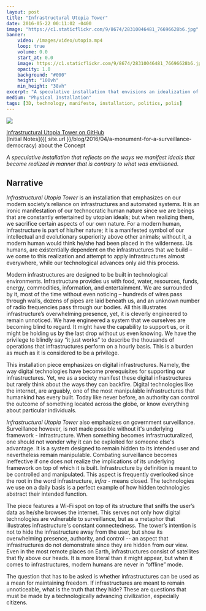 ```yaml
---
layout: post
title: "Infrastructural Utopia Tower"
date: 2016-05-22 00:11:02 -0400
image: "https://c1.staticflickr.com/9/8674/28310046481_76696628b6.jpg"
banner:
    video: /images/video/utopia.mp4
    loop: true
    volume: 0.0
    start_at: 0.0
    image: https://c1.staticflickr.com/9/8674/28310046481_76696628b6.jpg
    opacity: 1.0
    background: "#000"
    height: "100vh"
    min_height: "38vh"
excerpt: "A speculative installation that envisions an idealization of digital infrastructure. In practice, it is a surveilled information-sniffing Raspberry Pi wi-fi hotspot."
medium: "Physical Installation"
tags: [3D, technology, manifesto, installation, politics, polis]
---
```


![](https://vimeo.com/166409996)

[Infrastructural Utopia Tower on GitHub](https://github.com/mbrav/archive/tree/main/InfrastructuralUtopiaTower)  
[Initial Notes]({{ site.url }}/blog/2016/04/a-monument-for-a-surveillance-democracy) about the Concept

_A speculative installation that reflects on the ways we manifest ideals that become realized in manner that is contrary to what was envisioned._

## Narrative

_Infrastructural Utopia Tower_ is an installation that emphasizes on our modern society’s reliance on infrastructures and automated systems. It is an ironic manifestation of our technocratic human nature since we are beings that are constantly entertained by utopian ideals; but when realizing them, we sacrifice certain aspects of our own nature. For a modern human, infrastructure is part of his/her nature; it is a manifested symbol of our intellectual and evolutionary superiority above other animals; without it, a modern human would think he/she had been placed in the wilderness. Us humans, are existentially dependent on the infrastructures that we build – we come to this realization and attempt to apply infrastructures almost everywhere, while our technological advances only aid this process.

Modern infrastructures are designed to be built in technological environments. Infrastructure provides us with food, water, resources, funds, energy, commodities, information, and entertainment. We are surrounded by it, most of the time without even noticing – hundreds of wires pass through walls, dozens of pipes are laid beneath us, and an unknown number of radio frequencies pass through our bodies. All this illustrates infrastructure’s overwhelming presence, yet, it is cleverly engineered to remain unnoticed. We have engineered a system that we ourselves are becoming blind to regard. It might have the capability to support us, or it might be holding us by the last drop without us even knowing. We have the privilege to blindly say “it just works” to describe the thousands of operations that infrastructures perform on a hourly basis. This is a burden as much as it is considered to be a privilege.

This installation piece emphasizes on digital infrastructures. Namely, the way digital technologies have become prerequisites for supporting our infrastructures. Yet, we as a society manifest these digital infrastructures but rarely think about the ways they can backfire. Digital technologies like the internet, are arguably, one of the most manipulable infrastructures that humankind has every built. Today like never before, an authority can control the outcome of something located across the globe, or know everything about particular individuals.

_Infrastructural Utopia Tower_ also emphasizes on government surveillance. Surveillance however, is not made possible without it's underlying framework - infrastructure. When something becomes infrastructuralized, one should not wonder why it can be exploited for someone else's advantage. It is a system designed to remain hidden to its intended user and nevertheless remain manipulable. Combating surveillance becomes ineffective if one does not realize the implications of its underlying framework on top of which it is built. Infrastructure by definition is meant to be controlled and manipulated. This aspect is frequently overlooked since the root in the word infrastructure, _infra_ - means closed. The technologies we use on a daily basis is a perfect example of how hidden technologies abstract their intended function.

<!-- *Infrastructural Utopia Tower* is an infrastructure, the way it was built reflects this aspect. The way it was realized however, is unlike its intended utopian model. It was meant to stand like its 3D model, manifesting the ideals that have had the potential to be realized. This realization did not happen, and the existence of the ideal did not go beyond a 3D model that flickers on a computer screen. What has been realized however, is an anti-utopian realization of infrastructure within the tower. The structure transformed into a breeding ground for humankind to infrastructialize as much estate that nature can provide. The outcome is an anti-utopian looking tower that reflects this human characteristic. -->

The piece features a Wi-Fi spot on top of its structure that sniffs the user’s data as he/she browses the internet. This serves not only how digital technologies are vulnerable to surveillance, but as a metaphor that illustrates infrastructure's constant connectedness. The tower’s intention is not to hide the infrastructure away from the user, but show its overwhelming presence, authority, and control -- an aspect that infrastructures do not demonstrate since they are hidden from our view. Even in the most remote places on Earth, infrastructures consist of satellites that fly above our heads. It is more literal than it might appear, but when it comes to infrastructures, modern humans are never in “offline” mode.

The question that has to be asked is whether infrastructures can be used as a mean for maintaining freedom. If infrastructures are meant to remain unnoticeable, what is the truth that they hide? These are questions that must be made by a technologically advancing civilization, especially citizens.

